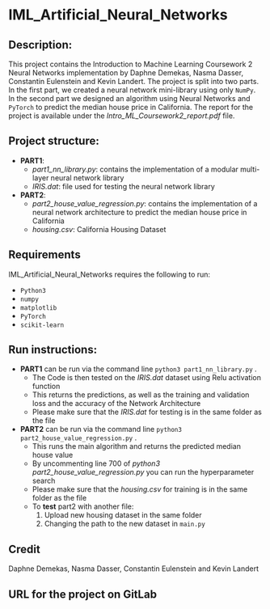 # IML_Artificial_Neural_Networks

## Description:

This project contains the Introduction to Machine Learning Coursework 2 Neural Networks implementation by Daphne Demekas, Nasma Dasser, Constantin Eulenstein and Kevin Landert. The project is split into two parts. In the first part, we created a neural network mini-library using only ```NumPy```. In the second part we designed an algorithm using Neural Networks and ```PyTorch``` to predict the median house price in California. The report for the project is available under the _Intro_ML_Coursework2_report.pdf_ file.


## Project structure:
* **PART1**: 
    * _part1_nn_library.py_: contains the implementation of a modular multi-layer neural network library 
    * _IRIS.dat_: file used for testing the neural network library
* **PART2**:
    * _part2_house_value_regression.py_: contains the implementation of a neural network architecture to predict the median house price in California
    * _housing.csv_: California Housing Dataset 

## Requirements
IML_Artificial_Neural_Networks requires the following to run: 
* ```Python3```
* ```numpy ```
* ```matplotlib```
* ```PyTorch```
* ```scikit-learn```

## Run instructions:

* **PART1** can be run via the command line ```python3 part1_nn_library.py``` . 
    * The Code is then tested on the _IRIS.dat_ dataset using Relu activation function
    * This returns the predictions, as well as the training and validation loss and the accuracy of the Network Architecture
    * Please make sure that the _IRIS.dat_ for testing is in the same folder as the file 
* **PART2** can be run via the command line ```python3 part2_house_value_regression.py``` .
    * This runs the main algorithm and returns the predicted median house value 
    * By uncommenting line 700 of _python3 part2_house_value_regression.py_ you can run the hyperparameter search 
    * Please make sure that the _housing.csv_ for training is in the same folder as the file 
    * To **test** part2 with another file:
        1. Upload new housing dataset in the same folder
        2. Changing the path to the new dataset in ```main.py```
## Credit
Daphne Demekas, Nasma Dasser, Constantin Eulenstein and Kevin Landert

## URL for the project on GitLab
